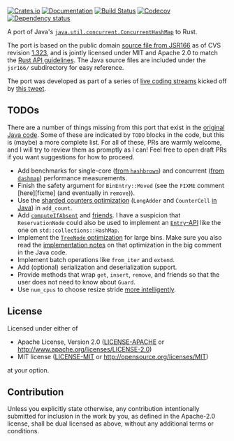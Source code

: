 [![Crates.io](https://img.shields.io/crates/v/flurry.svg)](https://crates.io/crates/flurry)
[![Documentation](https://docs.rs/flurry/badge.svg)](https://docs.rs/flurry/)
[![Build Status](https://dev.azure.com/jonhoo/jonhoo/_apis/build/status/flurry?branchName=master)](https://dev.azure.com/jonhoo/jonhoo/_build/latest?definitionId=15&branchName=master)
[![Codecov](https://codecov.io/github/jonhoo/flurry/coverage.svg?branch=master)](https://codecov.io/gh/jonhoo/flurry)
[![Dependency status](https://deps.rs/repo/github/jonhoo/flurry/status.svg)](https://deps.rs/repo/github/jonhoo/flurry)

A port of Java's [`java.util.concurrent.ConcurrentHashMap`](https://docs.oracle.com/javase/8/docs/api/java/util/concurrent/ConcurrentHashMap.html) to Rust.

The port is based on the public domain [source file from JSR166] as of
CVS revision [1.323], and is jointly licensed under MIT and Apache 2.0
to match the [Rust API guidelines]. The Java source files are included
under the `jsr166/` subdirectory for easy reference.

The port was developed as part of a series of [live coding streams]
kicked off by [this tweet].

## TODOs

There are a number of things missing from this port that exist in the
[original Java code](jsr166/src/ConcurrentHashMap.java). Some of these
are indicated by `TODO` blocks in the code, but this is (maybe) a more
complete list. For all of these, PRs are warmly welcome, and I will try
to review them as promptly as I can! Feel free to open draft PRs if you
want suggestions for how to proceed.

 - Add benchmarks for single-core ([from `hashbrown`][hashbrown-bench])
   and concurrent ([from `dashmap`][dashmap-bench]) performance
   measurements.
 - Finish the safety argument for `BinEntry::Moved` (see the `FIXME`
   comment [here][fixme] (and eventually in `remove`)).
 - Use the [sharded counters optimization] (`LongAdder` and
   `CounterCell` [in Java][counters]) in `add_count`.
 - Add [`computeIfAbsent`] and [friends]. I have a suspicion that
   `ReservationNode` could also be used to implement an [`Entry`-API]
   like the one on `std::collections::HashMap`.
 - Implement the [`TreeNode` optimization] for large bins. Make sure you
   also read the [implementation notes][tree-impl] on that optimization
   in the big comment in the Java code.
 - Implement batch operations like `from_iter` and `extend`.
 - Add (optional) serialization and deserialization support.
 - Provide methods that wrap `get`, `insert`, `remove`, and friends so
   that the user does not need to know about `Guard`.
 - Use `num_cpus` to choose resize stride [more intelligently][numcpu].

  [hashbrown-bench]: https://github.com/rust-lang/hashbrown/blob/master/benches/bench.rs
  [dashmap-bench]: https://github.com/xacrimon/dashmap/tree/master/benches
  [here]: https://github.com/jonhoo/flurry/blob/d3dae0465b37b7f12c4f0d58a16f36fb1d8c1596/src/lib.rs#L492
  [sharded counters optimization]: https://github.com/jonhoo/flurry/blob/d3dae0465b37b7f12c4f0d58a16f36fb1d8c1596/jsr166/src/ConcurrentHashMap.java#L400-L411
  [counters]: https://github.com/jonhoo/flurry/blob/d3dae0465b37b7f12c4f0d58a16f36fb1d8c1596/jsr166/src/ConcurrentHashMap.java#L2296-L2311
  [`computeIfAbsent`]: https://github.com/jonhoo/flurry/blob/d3dae0465b37b7f12c4f0d58a16f36fb1d8c1596/jsr166/src/ConcurrentHashMap.java#L1662
  [friends]: https://github.com/jonhoo/flurry/blob/d3dae0465b37b7f12c4f0d58a16f36fb1d8c1596/jsr166/src/ConcurrentHashMap.java#L1774
  [`Entry`-API]: https://doc.rust-lang.org/std/collections/struct.HashMap.html#method.entry
  [`TreeNode` optimization]: https://github.com/jonhoo/flurry/blob/d3dae0465b37b7f12c4f0d58a16f36fb1d8c1596/jsr166/src/ConcurrentHashMap.java#L327-L339
  [tree-impl]: https://github.com/jonhoo/flurry/blob/d3dae0465b37b7f12c4f0d58a16f36fb1d8c1596/jsr166/src/ConcurrentHashMap.java#L413-L447
  [numcpu]: https://github.com/jonhoo/flurry/blob/d3dae0465b37b7f12c4f0d58a16f36fb1d8c1596/jsr166/src/ConcurrentHashMap.java#L2397

## License

Licensed under either of

 * Apache License, Version 2.0
   ([LICENSE-APACHE](LICENSE-APACHE) or http://www.apache.org/licenses/LICENSE-2.0)
 * MIT license
   ([LICENSE-MIT](LICENSE-MIT) or http://opensource.org/licenses/MIT)

at your option.

## Contribution

Unless you explicitly state otherwise, any contribution intentionally submitted
for inclusion in the work by you, as defined in the Apache-2.0 license, shall be
dual licensed as above, without any additional terms or conditions.

  [source file from JSR166]: http://gee.cs.oswego.edu/dl/concurrency-interest/index.html
  [1.323]: http://gee.cs.oswego.edu/cgi-bin/viewcvs.cgi/jsr166/src/main/java/util/concurrent/ConcurrentHashMap.java?revision=1.323&view=markup
  [Rust API guidelines]: https://rust-lang.github.io/api-guidelines/necessities.html#crate-and-its-dependencies-have-a-permissive-license-c-permissive
  [live coding streams]: https://www.youtube.com/playlist?list=PLqbS7AVVErFj824-6QgnK_Za1187rNfnl
  [this tweet]: https://twitter.com/jonhoo/status/1194969578855714816
  [upstream tests]: https://hg.openjdk.java.net/jdk/jdk13/file/tip/test/jdk/java/util/concurrent/ConcurrentHashMap
